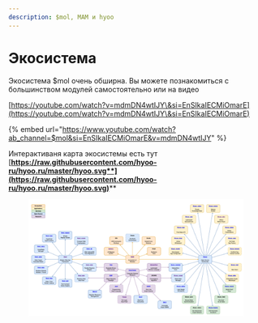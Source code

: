 ```yaml
---
description: $mol, MAM и hyoo
---
```


# Экосистема

Экосистема $mol очень обширна. Вы можете познакомиться с большинством модулей самостоятельно или на видео

[https://youtube.com/watch?v=mdmDN4wtIJY\&si=EnSIkaIECMiOmarE](https://youtube.com/watch?v=mdmDN4wtIJY\&si=EnSIkaIECMiOmarE)

{% embed url="https://www.youtube.com/watch?ab_channel=$mol&si=EnSIkaIECMiOmarE&v=mdmDN4wtIJY" %}

Интерактиваня карта экосистемы есть тут [**https://raw.githubusercontent.com/hyoo-ru/hyoo.ru/master/hyoo.svg**](https://raw.githubusercontent.com/hyoo-ru/hyoo.ru/master/hyoo.svg)****

<figure><img src="../.gitbook/assets/image (2).png" alt=""><figcaption></figcaption></figure>
